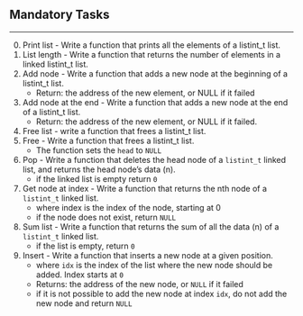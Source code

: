 ## Mandatory Tasks ##
***
0. Print list - Write a function that prints all the elements of a listint_t list.
1. List length - Write a function that returns the number of elements in a linked listint_t list.
2. Add node - Write a function that adds a new node at the beginning of a listint_t list.
	* Return: the address of the new element, or NULL if it failed
3. Add node at the end - Write a function that adds a new node at the end of a listint_t list.
	* Return: the address of the new element, or NULL if it failed.
4. Free list - write a function that frees a listint_t list.
5. Free - Write a function that frees a listint_t list.
	* The function sets the `head` to `NULL`
6. Pop - Write a function that deletes the head node of a `listint_t` linked list, and returns the head node’s data (n).
	* if the linked list is empty return `0`
7. Get node at index - Write a function that returns the nth node of a `listint_t` linked list.
	* where index is the index of the node, starting at 0
	* if the node does not exist, return `NULL`
8. Sum list - Write a function that returns the sum of all the data (n) of a `listint_t` linked list.
	* if the list is empty, return `0`
9. Insert - Write a function that inserts a new node at a given position.
	* where `idx` is the index of the list where the new node should be added. Index starts at `0`
	* Returns: the address of the new node, or `NULL` if it failed
	* if it is not possible to add the new node at index `idx`, do not add the new node and return `NULL`
